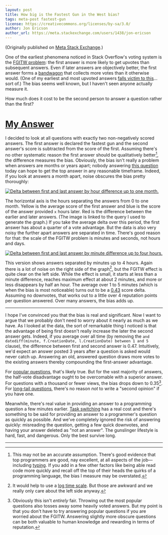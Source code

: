 ```yaml
---
layout: post
title: How big is the Fastest Gun in the West bias?
tags: meta-post fastest-gun
license: https://creativecommons.org/licenses/by-sa/3.0/
author: Jon Ericson
author_url: https://meta.stackexchange.com/users/1438/jon-ericson
---
```


(Originally published on
[Meta Stack Exchange](https://meta.stackexchange.com/q/225033/1438).)

One of the earliest phenomena noticed in Stack Overflow's voting
system is the
[FGITW problem](https://meta.stackexchange.com/questions/9731/fastest-gun-in-the-west-problem):
the first answer is more likely to get upvotes than subsequent
answers.  Even if later answers are objectively better, the first
answer forms a
[bandwagon](https://en.wikipedia.org/wiki/Bandwagon_effect) that
collects more votes than it otherwise would.  (One of my earliest and
most upvoted answers
[falls victim to this](https://stackoverflow.com/a/59871/1438)... sort
of.) The bias seems well known, but I haven't seen anyone actually
measure it.

How much does it cost to be the second person to answer a question
rather than the first?

# [My Answer](https://meta.stackexchange.com/a/225034/1438)

I decided to look at all questions with exactly two non-negatively
scored answers.  The first answer is declared the fastest gun and the
second answer's score is subtracted from the score of the first.
Assuming there's no other systematic reason the first answer should be
qualitatively better[^1], the difference measures the bias.
Obviously, the bias isn't really a problem when answers are months or
years apart; nobody answering
[this question](https://stackoverflow.com/q/11227809/1438) today can
hope to get the top answer in any reasonable timeframe.  Indeed, if
you look at answers a month apart, noise obscures the bias pretty
thoroughly:

[![Delta between first and last answer by hour difference up to one month.](https://i.stack.imgur.com/COQk3.png)](https://data.stackexchange.com/stackoverflow/query/173862/difference-in-score-by-delay-between-answers#graph)


The horizontal axis is the hours separating the answers from 0 to one
month.  Yellow is the average score of the first answer and blue is
the score of the answer provided `x` hours later.  Red is the
difference between the earlier and later answers.  (The image is
linked to the query I used to generate the graph.) If you take the
average delta over this period, the first answer has about a quarter
of a vote advantage.  But the data is also very noisy the further
apart answers are separated in time.  There's good reason for that:
the scale of the FGITW problem is minutes and seconds, not hours and
days.

[![Delta between first and last answer by minute difference up to four hours.](https://i.stack.imgur.com/Gotmd.png)](https://data.stackexchange.com/stackoverflow/query/173861/fgitw-effect#graph)

This version shows answers separated by minutes up to 4 hours.  Again
there is a lot of noise on the right side of the graph[^2],
but the FGITW effect is quite clear on the left side.  While the
effect is small, it starts at less than a minute difference, reaches
maximum effect at about 2 minutes, and more or less disappears by half
an hour.  The average over 1 to 5 minutes (which is when the bias is
most noticeable) turns out to be a
[0.43](https://data.stackexchange.com/stackoverflow/query/173863/how-much-does-losing-a-duel-cost)
score delta.  Assuming no downvotes, that works out to a little over 4
reputation points per question answered.  Over many answers, the bias
adds up.

----------

I hope I've convinced you that the bias is real and significant.  Now
I want to argue that we probably don't need to worry about it nearly
as much as we have.  As I looked at the data, the sort of remarkable
thing I noticed is that the advantage of being first doesn't really
increase the later the second answer gets.  Indeed, if you average
over all time (by removing the `and datediff(minute, f.CreationDate,
l.CreationDate) between 1 and 5` clause), the difference between first
and second answer is 0.47.  Intuitively, we'd expect an answer posted
3 years after a question is asked would never catch up.  Answering an
old, answered question draws more votes to the existing answers
thereby compounding the first-answer advantage.

For
[popular questions](https://stackoverflow.com/questions/greatest-hits),
that's likely true.  But for the vast majority of answers, the
half-vote disadvantage ought to be overcomable with a superior answer.
For questions with a thousand or fewer views, the bias drops down to
0.35[^3]. For
[long-tail questions](https://blog.stackoverflow.com/2011/01/the-wikipedia-of-long-tail-programming-questions/),
there's no reason _not_ to write a "second opinion" if you have one.

Meanwhile, there's real value in providing an answer to a programming
question a few minutes earlier.
[Task switching](https://www.joelonsoftware.com/articles/fog0000000022.html)
has a real cost and there's something to be said for providing an
answer to a programmer's question as quickly as possible.  And we've
completely ignored the risk of answering quickly: misreading the
question, getting a few quick downvotes, and having your answer
deleted as "not an answer". The gunslinger lifestyle is hard, fast,
and dangerous.  Only the best survive long.

----------

[^1]:

    This may not be an accurate assumption.  There's good evidence
    that top programmers are good, nay excellent, at all aspects of
    the job&mdash;including
    [typing](https://steve-yegge.blogspot.com/2008/09/programmings-dirtiest-little-secret.html).
    If you add in a few other factors like being able read code more
    quickly and recall off the top of their heads the quirks of a
    programming language, the bias I measure may be overstated.

[^2]:

    It would help to use a [log time scale](https://xkcd.com/1162/).
    But those are awkward and we really only care about the left side
    anyway.

[^3]:

    Obviously this isn't _entirely_ fair.  Throwing out the most
    popular questions also tosses away some heavily voted answers.
    But my point is that you don't have to try answering popular
    questions if you are worried about the FGITW.  Answering slightly
    more obscure questions can be both valuable to human knowledge and
    rewarding in terms of reputation.

<!--  LocalWords:  http stackexchange LocalWords
 -->
